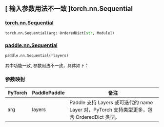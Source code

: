 ## [ 输入参数用法不一致 ]torch.nn.Sequential

### [torch.nn.Sequential](https://pytorch.org/docs/stable/generated/torch.nn.Sequential.html#torch.nn.Sequential)

```python
torch.nn.Sequential(arg: OrderedDict[str, Module])
```

### [paddle.nn.Sequential](https://www.paddlepaddle.org.cn/documentation/docs/zh/develop/api/paddle/nn/Sequential_cn.html)

```python
paddle.nn.Sequential(*layers)
```

其中功能一致, 参数用法不一致，具体如下：

### 参数映射

| PyTorch | PaddlePaddle | 备注                                                                                       |
| ------- | ------------ | ------------------------------------------------------------------------------------------ |
| arg     | layers       | Paddle 支持 Layers 或可迭代的 name Layer 对，PyTorch 支持类型更多，包含 OrderedDict 类型。 |
